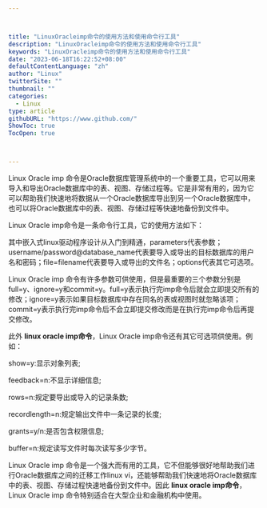 ```yaml
---



title: "LinuxOracleimp命令的使用方法和使用命令行工具"
description: "LinuxOracleimp命令的使用方法和使用命令行工具"
keywords: "LinuxOracleimp命令的使用方法和使用命令行工具"
date: "2023-06-18T16:22:52+08:00"
defaultContentLanguage: "zh"
author: "Linux"
twitterSite: ""
thumbnail: ""
categories:
  - Linux
type: article
githubURL: "https://www.github.com/"
ShowToc: true
TocOpen: true



---
```


Linux Oracle imp 命令是Oracle数据库管理系统中的一个重要工具，它可以用来导入和导出Oracle数据库中的表、视图、存储过程等。它是非常有用的，因为它可以帮助我们快速地将数据从一个Oracle数据库导出到另一个Oracle数据库中，也可以将Oracle数据库中的表、视图、存储过程等快速地备份到文件中。

Linux Oracle imp命令是一条命令行工具，它的使用方法如下：

其中嵌入式linux驱动程序设计从入门到精通，parameters代表参数；username/password@database_name代表要导入或导出的目标数据库的用户名和密码；file=filename代表要导入或导出的文件名；options代表其它可选项。

Linux Oracle imp 命令有许多参数可供使用，但是最重要的三个参数分别是full=y、ignore=y和commit=y。full=y表示执行完imp命令后就会立即提交所有的修改；ignore=y表示如果目标数据库中存在同名的表或视图时就忽略该项；commit=y表示执行完imp命令后不会立即提交修改而是在执行完imp命令后再提交修改。

此外 **linux oracle imp命令**，Linux Oracle imp命令还有其它可选项供使用。例如：

show=y:显示对象列表;

feedback=n:不显示详细信息;

rows=n:规定要导出或导入的记录条数;

recordlength=n:规定输出文件中一条记录的长度;

grants=y/n:是否包含权限信息;

buffer=n:规定读写文件时每次读写多少字节。

Linux Oracle imp 命令是一个强大而有用的工具，它不但能够很好地帮助我们进行Oracle数据库之间的迁移工作linux vi，还能够帮助我们快速地将Oracle数据库中的表、视图、存储过程快速地备份到文件中。因此 **linux oracle imp命令**，Linux Oracle imp 命令特别适合在大型企业和金融机构中使用。
